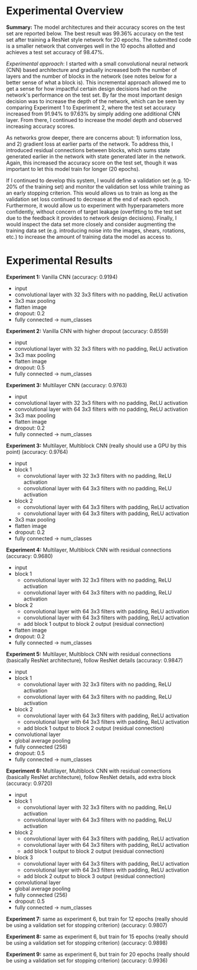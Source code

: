 # Experimental Overview
**Summary:** The model architectures and their accuracy scores on the test set are reported below. The best result was 99.36% accuracy on the test set after training a ResNet style network for 20 epochs. The submitted code is a smaller network that converges well in the 10 epochs allotted and achieves a test set accuracy of 98.47%.

*Experimental approach*: I started with a small convolutional neural network (CNN) based architecture and gradually increased both the number of layers and the number of blocks in the network (see notes below for a better sense of what a block is). This incremental approach allowed me to get a sense for how impactful certain design decisions had on the network's performance on the test set. By far the most important design decision was to increase the depth of the network, which can be seen by comparing Experiment 1 to Experiment 2, where the test set accuracy increased from 91.94% to 97.63% by simply adding one additional CNN layer. From there, I continued to increase the model depth and observed increasing accuracy scores.

As networks grow deeper, there are concerns about: 1) information loss, and 2) gradient loss at earlier parts of the network. To address this, I introduced residual connections between blocks, which sums state generated earlier in the network with state generated later in the network. Again, this increased the accuracy score on the test set, though it was important to let this model train for longer (20 epochs).

If I continued to develop this system, I would define a validation set (e.g. 10-20% of the training set) and monitor the validation set loss while training as an early stopping criterion. This would allows us to train as long as the validation set loss continued to decrease at the end of each epoch. Furthermore, it would allow us to experiment with hyperparameters more confidently, without concern of target leakage (overfitting to the test set due to the feedback it provides to network design decisions). Finally, I would inspect the data set more closely and consider augmenting the training data set (e.g. introducing noise into the images, shears, rotations, etc.) to increase the amount of training data the model as access to.

# Experimental Results

**Experiment 1:** Vanilla CNN (accuracy: 0.9194)
- input
- convolutional layer with 32 3x3 filters with no padding, ReLU activation
- 3x3 max pooling
- flatten image
- dropout: 0.2
- fully connected -> num_classes

**Experiment 2:** Vanilla CNN with higher dropout (accuracy: 0.8559)
- input
- convolutional layer with 32 3x3 filters with no padding, ReLU activation
- 3x3 max pooling
- flatten image
- dropout: 0.5
- fully connected -> num_classes

**Experiment 3:** Multilayer CNN (accuracy: 0.9763)
- input
- convolutional layer with 32 3x3 filters with no padding, ReLU activation
- convolutional layer with 64 3x3 filters with no padding, ReLU activation
- 3x3 max pooling
- flatten image
- dropout: 0.2
- fully connected -> num_classes

**Experiment 3:** Multilayer, Multiblock CNN (really should use a GPU by this point) (accuracy: 0.9764)
- input
- block 1
    - convolutional layer with 32 3x3 filters with no padding, ReLU activation
    - convolutional layer with 64 3x3 filters with no padding, ReLU activation
- block 2
    - convolutional layer with 64 3x3 filters with padding, ReLU activation
    - convolutional layer with 64 3x3 filters with padding, ReLU activation
- 3x3 max pooling
- flatten image
- dropout: 0.2
- fully connected -> num_classes

**Experiment 4:** Multilayer, Multiblock CNN with residual connections (accuracy: 0.9680)
- input
- block 1
    - convolutional layer with 32 3x3 filters with no padding, ReLU activation
    - convolutional layer with 64 3x3 filters with no padding, ReLU activation
- block 2
    - convolutional layer with 64 3x3 filters with padding, ReLU activation
    - convolutional layer with 64 3x3 filters with padding, ReLU activation
    - add block 1 output to block 2 output (residual connection)
- flatten image
- dropout: 0.2
- fully connected -> num_classes

**Experiment 5:** Multilayer, Multiblock CNN with residual connections (basically ResNet architecture), follow ResNet details (accuracy: 0.9847)
- input
- block 1
    - convolutional layer with 32 3x3 filters with no padding, ReLU activation
    - convolutional layer with 64 3x3 filters with no padding, ReLU activation
- block 2
    - convolutional layer with 64 3x3 filters with padding, ReLU activation
    - convolutional layer with 64 3x3 filters with padding, ReLU activation
    - add block 1 output to block 2 output (residual connection)
- convolutional layer
- global average pooling
- fully connected (256)
- dropout: 0.5
- fully connected -> num_classes

**Experiment 6:** Multilayer, Multiblock CNN with residual connections (basically ResNet architecture), follow ResNet details, add extra block (accuracy: 0.9720)
- input
- block 1
    - convolutional layer with 32 3x3 filters with no padding, ReLU activation
    - convolutional layer with 64 3x3 filters with no padding, ReLU activation
- block 2
    - convolutional layer with 64 3x3 filters with padding, ReLU activation
    - convolutional layer with 64 3x3 filters with padding, ReLU activation
    - add block 1 output to block 2 output (residual connection)
- block 3
    - convolutional layer with 64 3x3 filters with padding, ReLU activation
    - convolutional layer with 64 3x3 filters with padding, ReLU activation
    - add block 2 output to block 3 output (residual connection)
- convolutional layer
- global average pooling
- fully connected (256)
- dropout: 0.5
- fully connected -> num_classes

**Experiment 7:** same as experiment 6, but train for 12 epochs (really should be using a validation set for stopping criterion) (accuracy: 0.9807)

**Experiment 8:** same as experiment 6, but train for 15 epochs (really should be using a validation set for stopping criterion) (accuracy: 0.9898)

**Experiment 9:** same as experiment 6, but train for 20 epochs (really should be using a validation set for stopping criterion) (accuracy: 0.9936)